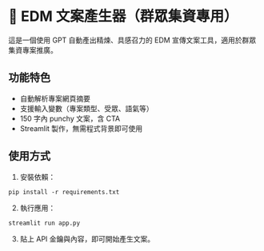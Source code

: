 # 📧 EDM 文案產生器（群眾集資專用）

這是一個使用 GPT 自動產出精煉、具感召力的 EDM 宣傳文案工具，適用於群眾集資專案推廣。

## 功能特色

- 自動解析專案網頁摘要
- 支援輸入變數（專案類型、受眾、語氣等）
- 150 字內 punchy 文案，含 CTA
- Streamlit 製作，無需程式背景即可使用

## 使用方式

1. 安裝依賴：
```
pip install -r requirements.txt
```

2. 執行應用：
```
streamlit run app.py
```

3. 貼上 API 金鑰與內容，即可開始產生文案。
